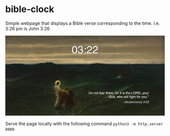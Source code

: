 # bible-clock

Simple webpage that displays a Bible verse corresponding to the time. I.e. 3:26 pm is John 3:26

![screenshot](images/markdown.png)

Serve the page locally with the following command `python3 -m http.server 8000`
